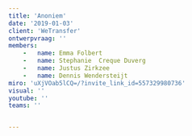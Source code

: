 ```yaml
---
title: 'Anoniem'
date: '2019-01-03'
client: 'WeTransfer'
ontwerpvraag: ''
members:
    -   name: Emma Folbert
    -   name: Stephanie  Creque Duverg
    -   name: Justus Zirkzee
    -   name: Dennis Wendersteijt
miro: 'uXjVOab5lCQ=/?invite_link_id=557329980736'
visual: ''
youtube: ''
teams: ''


---
```



 

